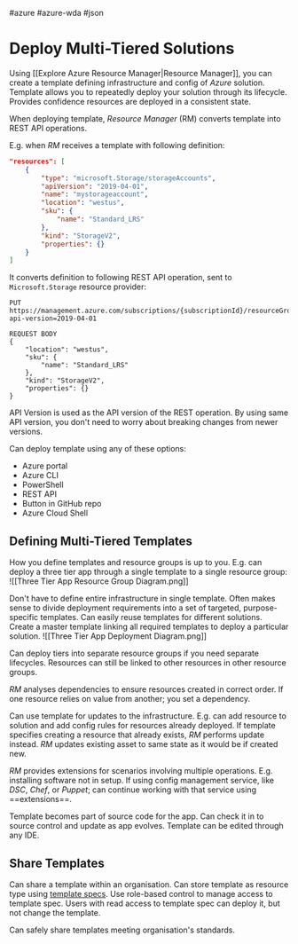 #azure #azure-wda #json 

# Deploy Multi-Tiered Solutions
Using [[Explore Azure Resource Manager|Resource Manager]], you can create a template defining infrastructure and config of *Azure* solution.
Template allows you to repeatedly deploy your solution through its lifecycle.
Provides confidence resources are deployed in a consistent state.

When deploying template, *Resource Manager* (RM) converts template into REST API operations.

E.g. when *RM* receives a template with following definition:
```json
"resources": [
	{
		"type": "microsoft.Storage/storageAccounts",
		"apiVersion": "2019-04-01",
		"name": "mystorageaccount",
		"location": "westus",
		"sku": {
			"name": "Standard_LRS"
		},
		"kind": "StorageV2",
		"properties": {}
	}
]
```
It converts definition to following REST API operation, sent to `Microsoft.Storage` resource provider:
```http
PUT
https://management.azure.com/subscriptions/{subscriptionId}/resourceGroups/{resourceGroupName}/providers/Microsoft.Storage/storageAccounts/mystorageaccount?api-version=2019-04-01

REQUEST BODY
{
	"location": "westus",
	"sku": {
		"name": "Standard_LRS"
	},
	"kind": "StorageV2",
	"properties": {}
}
```
API Version is used as the API version of the REST operation.
By using same API version, you don't need to worry about breaking changes from newer versions.

Can deploy template using any of these options:
- Azure portal
- Azure CLI
- PowerShell
- REST API
- Button in GitHub repo
- Azure Cloud Shell

## Defining Multi-Tiered Templates
How you define templates and resource groups is up to you.
E.g. can deploy a three tier app through a single template to a single resource group:
![[Three Tier App Resource Group Diagram.png]]

Don't have to define entire infrastructure in single template.
Often makes sense to divide deployment requirements into a set of targeted, purpose-specific templates.
Can easily reuse templates for different solutions.
Create a master template linking all required templates to deploy a particular solution.
![[Three Tier App Deployment Diagram.png]]

Can deploy tiers into separate resource groups if you need separate lifecycles.
Resources can still be linked to other resources in other resource groups.

*RM* analyses dependencies to ensure resources created in correct order.
If one resource relies on value from another; you set a dependency.

Can use template for updates to the infrastructure.
E.g. can add resource to solution and add config rules for resources already deployed.
If template specifies creating a resource that already exists, *RM* performs update instead.
*RM* updates existing asset to same state as it would be if created new.

*RM* provides extensions for scenarios involving multiple operations.
E.g. installing software not in setup.
If using config management service, like *DSC*, *Chef*, or *Puppet*; can continue working with that service using ==extensions==.

Template becomes part of source code for the app.
Can check it in to source control and update as app evolves.
Template can be edited through any IDE.

## Share Templates
Can share a template within an organisation.
Can store template as resource type using [template specs](https://docs.microsoft.com/en-us/azure/azure-resource-manager/templates/template-specs).
Use role-based control to manage access to template spec.
Users with read access to template spec can deploy it, but not change the template.

Can safely share templates meeting organisation's standards.